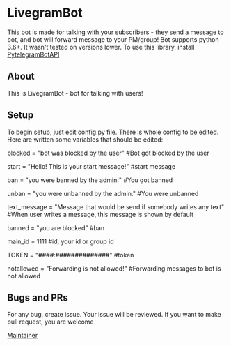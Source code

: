 # LivegramBot
This bot is made for talking with your subscribers - they send a message to bot, and bot will forward message to your PM/group!
Bot supports python 3.6+. It wasn't tested on versions lower.
To use this library, install [PytelegramBotAPI](https://pypi.org/project/pyTelegramBotAPI/)

## About
This is LivegramBot - bot for talking with users!

## Setup
To begin setup, just edit config.py file. There is whole config to be edited. Here are written some variables that should be edited:

blocked = "bot was blocked by the user" #Bot got blocked by the user

start = "Hello! This is your start message!" #start message

ban = "you were banned by the admin!" #You got banned

unban = "you were unbanned by the admin." #You were unbanned

text_message = "Message that would be send if somebody writes any text"  #When user writes a message, this message is shown by default

banned = "you are blocked" #ban

main_id = 1111 #id, your id or group id

TOKEN = "####:##############" #token

notallowed = "Forwarding is not allowed!" #Forwarding messages to bot is not allowed

## Bugs and PRs
For any bug, create issue. Your issue will be reviewed.
If you want to make pull request, you are welcome

[Maintainer](https://t.me/coder2020)
